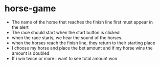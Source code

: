 # horse-game
* The name of the horse that reaches the finish line first must appear in the alert
* The race should start when the start button is clicked
* when the race starts, we hear the sound of the horses.
* when the horses reach the finish line, they return to their starting place
* I choose my horse and place the bet amount and if my horse wins the amount is doubled
* İf i win twice or more i want to see total amount won
